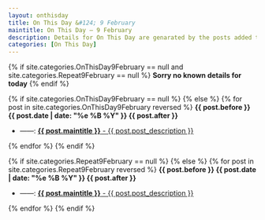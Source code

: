 ```yaml
---
layout: onthisday
title: On This Day &#124; 9 February
maintitle: On This Day — 9 February
description: Details for On This Day are genarated by the posts added to the website so the content is subject to changes/updates over time.
categories: [On This Day]
---
```


{% if site.categories.OnThisDay9February == null and site.categories.Repeat9February == null %}
<strong>Sorry no known details for today</strong>
{% endif %}

{% if site.categories.OnThisDay9February == null %}
{% else %}
{% for post in site.categories.OnThisDay9February reversed %}
<strong>{{ post.before }} {{ post.date | date: "%e %B %Y" }} {{ post.after }}</strong>
<ul>
<li> ——: <a href="{{ post.url }}"><strong>{{ post.maintitle }}</strong> - {{ post.post_description }}</a></li>
</ul>
{% endfor %}
{% endif %}

{% if site.categories.Repeat9February == null %}
{% else %}
{% for post in site.categories.Repeat9February reversed %}
<strong>{{ post.before }} {{ post.date | date: "%e %B %Y" }} {{ post.after }}</strong>
<ul>
<li> ——: <a href="{{ post.url }}"><strong>{{ post.maintitle }}</strong> - {{ post.post_description }}</a></li>
</ul>
{% endfor %}
{% endif %}
